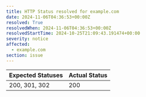 ```yaml
---
title: HTTP Status resolved for example.com
date: 2024-11-06T04:36:53+00:00Z
resolved: True
resolvedWhen: 2024-11-06T04:36:53+00:00Z
resolvedStartTime: 2024-10-25T21:09:43.191474+00:00
severity: notice
affected:
  - example.com
section: issue
---
```


| Expected Statuses | Actual Status  |
|-------------------|----------------|
| 200, 301, 302 | 200 |
